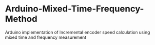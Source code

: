 # Arduino-Mixed-Time-Frequency-Method
Arduino implementation of Incremental encoder speed calculation using mixed time and frequency measurement
